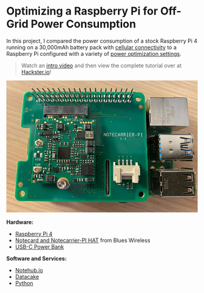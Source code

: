 # Optimizing a Raspberry Pi for Off-Grid Power Consumption

In this project, I compared the power consumption of a stock Raspberry Pi 4
running on a 30,000mAh battery pack with
[cellular connectivity](https://blues.io/products/?utm_source=github&utm_medium=web&utm_campaign=featured-project&utm_content=battery-raspberry-pi)
to a Raspberry Pi configured with a variety of
[power optimization settings](https://blues.io/blog/tips-tricks-optimizing-raspberry-pi-power/?utm_source=github&utm_medium=web&utm_campaign=featured-project&utm_content=battery-raspberry-pi).

> Watch an [intro video](https://youtu.be/xjWqCkc_h7A) and then view the
> complete tutorial over at
> [Hackster.io](https://www.hackster.io/rob-lauer/optimizing-a-raspberry-pi-for-off-grid-power-consumption-22cec6)!

![completed project](rpi-and-notecarrier.jpg)

**Hardware:**

- [Raspberry Pi 4](https://www.raspberrypi.org/products/raspberry-pi-4-model-b/)
- [Notecard and Notecarrier-PI HAT](https://blues.io/products/?utm_source=github&utm_medium=web&utm_campaign=featured-project&utm_content=battery-raspberry-pi)
  from Blues Wireless
- [USB-C Power Bank](https://smile.amazon.com/gp/product/B07H5T9J4L/ref=ppx_yo_dt_b_asin_title_o02_s02?ie=UTF8&psc=1)

**Software and Services:**

- [Notehub.io](https://blues.io/services/?utm_source=github&utm_medium=web&utm_campaign=featured-project&utm_content=battery-raspberry-pi)
- [Datacake](https://datacake.co/)
- [Python](https://www.python.org/)
